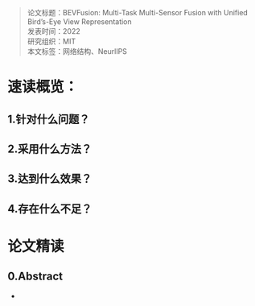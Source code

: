 >论文标题：BEVFusion: Multi-Task Multi-Sensor Fusion with Unified Bird’s-Eye View Representation  
发表时间：2022  
研究组织：MIT      
本文标签：网络结构、NeurlIPS


# 速读概览：
## 1.针对什么问题？ 
    
## 2.采用什么方法？  
    
## 3.达到什么效果？  
    
## 4.存在什么不足？



# 论文精读
## 0.Abstract
* 
